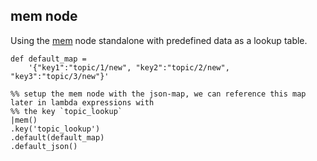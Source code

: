 ## mem node

Using the [mem](../nodes/mem.md) node standalone with predefined data as a lookup table.



```dfs  
def default_map = 
    '{"key1":"topic/1/new", "key2":"topic/2/new", "key3":"topic/3/new"}'

%% setup the mem node with the json-map, we can reference this map later in lambda expressions with
%% the key `topic_lookup`
|mem() 
.key('topic_lookup')
.default(default_map)
.default_json()




```